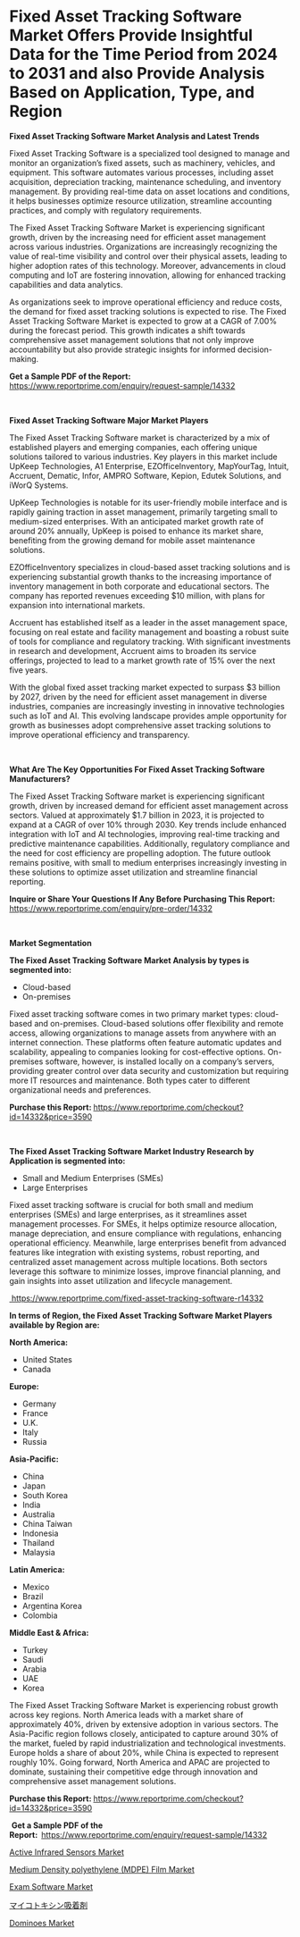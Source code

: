 <p><h1>Fixed Asset Tracking Software Market Offers Provide Insightful Data for the Time Period from 2024 to 2031 and also Provide Analysis Based on Application, Type, and Region</h1></p><p><strong>Fixed Asset Tracking Software Market Analysis and Latest Trends</strong></p>
<p><p>Fixed Asset Tracking Software is a specialized tool designed to manage and monitor an organization’s fixed assets, such as machinery, vehicles, and equipment. This software automates various processes, including asset acquisition, depreciation tracking, maintenance scheduling, and inventory management. By providing real-time data on asset locations and conditions, it helps businesses optimize resource utilization, streamline accounting practices, and comply with regulatory requirements.</p><p>The Fixed Asset Tracking Software Market is experiencing significant growth, driven by the increasing need for efficient asset management across various industries. Organizations are increasingly recognizing the value of real-time visibility and control over their physical assets, leading to higher adoption rates of this technology. Moreover, advancements in cloud computing and IoT are fostering innovation, allowing for enhanced tracking capabilities and data analytics. </p><p>As organizations seek to improve operational efficiency and reduce costs, the demand for fixed asset tracking solutions is expected to rise. The Fixed Asset Tracking Software Market is expected to grow at a CAGR of 7.00% during the forecast period. This growth indicates a shift towards comprehensive asset management solutions that not only improve accountability but also provide strategic insights for informed decision-making.</p></p>
<p><strong>Get a Sample PDF of the Report:&nbsp;</strong> <a href="https://www.reportprime.com/enquiry/request-sample/14332">https://www.reportprime.com/enquiry/request-sample/14332</a></p>
<p>&nbsp;</p>
<p><strong>Fixed Asset Tracking Software Major Market Players</strong></p>
<p><p>The Fixed Asset Tracking Software market is characterized by a mix of established players and emerging companies, each offering unique solutions tailored to various industries. Key players in this market include UpKeep Technologies, A1 Enterprise, EZOfficeInventory, MapYourTag, Intuit, Accruent, Dematic, Infor, AMPRO Software, Kepion, Edutek Solutions, and iWorQ Systems.</p><p>UpKeep Technologies is notable for its user-friendly mobile interface and is rapidly gaining traction in asset management, primarily targeting small to medium-sized enterprises. With an anticipated market growth rate of around 20% annually, UpKeep is poised to enhance its market share, benefiting from the growing demand for mobile asset maintenance solutions.</p><p>EZOfficeInventory specializes in cloud-based asset tracking solutions and is experiencing substantial growth thanks to the increasing importance of inventory management in both corporate and educational sectors. The company has reported revenues exceeding $10 million, with plans for expansion into international markets.</p><p>Accruent has established itself as a leader in the asset management space, focusing on real estate and facility management and boasting a robust suite of tools for compliance and regulatory tracking. With significant investments in research and development, Accruent aims to broaden its service offerings, projected to lead to a market growth rate of 15% over the next five years.</p><p>With the global fixed asset tracking market expected to surpass $3 billion by 2027, driven by the need for efficient asset management in diverse industries, companies are increasingly investing in innovative technologies such as IoT and AI. This evolving landscape provides ample opportunity for growth as businesses adopt comprehensive asset tracking solutions to improve operational efficiency and transparency.</p></p>
<p>&nbsp;</p>
<p><strong>What Are The Key Opportunities For Fixed Asset Tracking Software Manufacturers?</strong></p>
<p><p>The Fixed Asset Tracking Software market is experiencing significant growth, driven by increased demand for efficient asset management across sectors. Valued at approximately $1.7 billion in 2023, it is projected to expand at a CAGR of over 10% through 2030. Key trends include enhanced integration with IoT and AI technologies, improving real-time tracking and predictive maintenance capabilities. Additionally, regulatory compliance and the need for cost efficiency are propelling adoption. The future outlook remains positive, with small to medium enterprises increasingly investing in these solutions to optimize asset utilization and streamline financial reporting.</p></p>
<p><strong>Inquire or Share Your Questions If Any Before Purchasing This Report:</strong> <a href="https://www.reportprime.com/enquiry/pre-order/14332">https://www.reportprime.com/enquiry/pre-order/14332</a></p>
<p>&nbsp;</p>
<p><strong>Market Segmentation</strong></p>
<p><strong>The Fixed Asset Tracking Software Market Analysis by types is segmented into:</strong></p>
<p><ul><li>Cloud-based</li><li>On-premises</li></ul></p>
<p><p>Fixed asset tracking software comes in two primary market types: cloud-based and on-premises. Cloud-based solutions offer flexibility and remote access, allowing organizations to manage assets from anywhere with an internet connection. These platforms often feature automatic updates and scalability, appealing to companies looking for cost-effective options. On-premises software, however, is installed locally on a company’s servers, providing greater control over data security and customization but requiring more IT resources and maintenance. Both types cater to different organizational needs and preferences.</p></p>
<p><strong>Purchase this Report:&nbsp;</strong><a href="https://www.reportprime.com/checkout?id=14332&price=3590">https://www.reportprime.com/checkout?id=14332&price=3590</a></p>
<p>&nbsp;</p>
<p><strong>The Fixed Asset Tracking Software Market Industry Research by Application is segmented into:</strong></p>
<p><ul><li>Small and Medium Enterprises (SMEs)</li><li>Large Enterprises</li></ul></p>
<p><p>Fixed asset tracking software is crucial for both small and medium enterprises (SMEs) and large enterprises, as it streamlines asset management processes. For SMEs, it helps optimize resource allocation, manage depreciation, and ensure compliance with regulations, enhancing operational efficiency. Meanwhile, large enterprises benefit from advanced features like integration with existing systems, robust reporting, and centralized asset management across multiple locations. Both sectors leverage this software to minimize losses, improve financial planning, and gain insights into asset utilization and lifecycle management.</p></p>
<p><a href="https://www.reportprime.com/fixed-asset-tracking-software-r14332">&nbsp;https://www.reportprime.com/fixed-asset-tracking-software-r14332</a></p>
<p><strong>In terms of Region, the Fixed Asset Tracking Software Market Players available by Region are:</strong></p>
<p>
    <p> <strong> North America: </strong>
        <ul>
            <li>United States</li>
            <li>Canada</li>
        </ul>
        </p> 
    <p> <strong> Europe: </strong>
        <ul>
            <li>Germany</li>
            <li>France</li>
            <li>U.K.</li>
            <li>Italy</li>
            <li>Russia</li>
        </ul>
        </p> 
    <p> <strong> Asia-Pacific: </strong>
        <ul>
            <li>China</li>
            <li>Japan</li>
            <li>South Korea</li>
            <li>India</li>
            <li>Australia</li>
            <li>China Taiwan</li>
            <li>Indonesia</li>
            <li>Thailand</li>
            <li>Malaysia</li>
        </ul>
        </p> 
    <p> <strong> Latin America: </strong>
        <ul>
            <li>Mexico</li>
            <li>Brazil</li>
            <li>Argentina Korea</li>
            <li>Colombia</li>
        </ul>
        </p> 
    <p> <strong> Middle East & Africa: </strong>
        <ul>
            <li>Turkey</li>
            <li>Saudi</li>
            <li>Arabia</li>
            <li>UAE</li>
            <li>Korea</li>
        </ul>
    </p>
    </p>
<p><p>The Fixed Asset Tracking Software Market is experiencing robust growth across key regions. North America leads with a market share of approximately 40%, driven by extensive adoption in various sectors. The Asia-Pacific region follows closely, anticipated to capture around 30% of the market, fueled by rapid industrialization and technological investments. Europe holds a share of about 20%, while China is expected to represent roughly 10%. Going forward, North America and APAC are projected to dominate, sustaining their competitive edge through innovation and comprehensive asset management solutions.</p></p>
<p><strong>Purchase this Report: </strong><a href="https://www.reportprime.com/checkout?id=14332&price=3590">https://www.reportprime.com/checkout?id=14332&price=3590</a></p>
<p>&nbsp;<strong>Get a Sample PDF of the Report:&nbsp;&nbsp;</strong><a href="https://www.reportprime.com/enquiry/request-sample/14332">https://www.reportprime.com/enquiry/request-sample/14332</a></p>
<p><strong></strong></p>
<p><p><a href="https://www.linkedin.com/pulse/global-active-infrared-sensors-market-opportunities-hzeze?trackingId=cnJNl9%2BgR%2FanA5Dxt7J2Vg%3D%3D">Active Infrared Sensors Market</a></p><p><a href="https://issuu.com/reportprime-2/docs/medium-density-polyethylene-mdpe-fi_898f47e2a23adf">Medium Density polyethylene (MDPE) Film Market</a></p><p><a href="https://github.com/marloy8/Market-Research-Report-List-6/blob/main/exam-software-market.md">Exam Software Market</a></p><p><a href="https://medium.com/@maudward1907/mycotoxins-adsorbents-market-%E3%81%AF-%E3%82%B3%E3%82%B9%E3%83%88%E7%AE%A1%E7%90%86%E3%81%A8%E5%8A%B9%E7%8E%87%E5%90%91%E4%B8%8A%E3%82%92%E5%84%AA%E5%85%88%E3%81%97%E3%81%BE%E3%81%99-%E3%81%95%E3%82%89%E3%81%AB-%E5%A0%B1%E5%91%8A%E6%9B%B8%E3%81%AF%E5%B8%82%E5%A0%B4%E3%81%AE%E9%9C%80%E8%A6%81%E9%9D%A2%E3%81%A8%E4%BE%9B%E7%B5%A6%E9%9D%A2%E3%81%AE%E4%B8%A1%E6%96%B9%E3%82%92%E3%82%AB%E3%83%90%E3%83%BC%E3%81%97%E3%81%A6%E3%81%84%E3%81%BE%E3%81%99-mycotoxins-8c47dbe517e8">マイコトキシン吸着剤</a></p><p><a href="https://issuu.com/reportprime-2/docs/dominoes-market-size-2030.pptx_85795a63b6a94f">Dominoes Market</a></p></p>